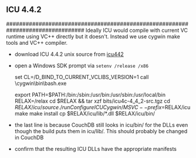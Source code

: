 ## ICU 4.4.2
################################################################################
Ideally ICU would compile with current VC runtime using VC++ directly but
it doesn't. Instead we use cygwin make tools and VC++ compiler.

* download ICU 4.4.2 unix source from [icu442]
* open a Windows SDK prompt via `setenv /release /x86`

    set CL=/D_BIND_TO_CURRENT_VCLIBS_VERSION=1
    call \cygwin\bin\bash.exe
    
    export PATH=$PATH:/bin:/sbin:/usr/bin:/usr/sbin:/usr/local/bin
    RELAX=/relax
    cd $RELAX && tar xzf bits/icu4c-4_4_2-src.tgz
    cd $RELAX/icu/source
    ./runConfigureICU Cygwin/MSVC --prefix=$RELAX/icu
    make
    make install
    cp $RELAX/icu/lib/*.dll $RELAX/icu/bin/

* the last line is because CouchDB still looks in icu/bin/ for the DLLs even though the build puts them
 in icu/lib/. This should probably be changed in CouchDB
* confirm that the resulting ICU DLLs have the appropriate manifests

[icu442]: http://download.icu-project.org/files/icu4c/4.4.2/icu4c-4_4_2-src.tgz